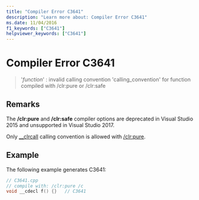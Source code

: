 ```yaml
---
title: "Compiler Error C3641"
description: "Learn more about: Compiler Error C3641"
ms.date: 11/04/2016
f1_keywords: ["C3641"]
helpviewer_keywords: ["C3641"]
---
```

# Compiler Error C3641

> '*function*' : invalid calling convention 'calling_convention' for function compiled with /clr:pure or /clr:safe

## Remarks

The **/clr:pure** and **/clr:safe** compiler options are deprecated in Visual Studio 2015 and unsupported in Visual Studio 2017.

Only [__clrcall](../../cpp/clrcall.md) calling convention is allowed with [/clr:pure](../../build/reference/clr-common-language-runtime-compilation.md).

## Example

The following example generates C3641:

```cpp
// C3641.cpp
// compile with: /clr:pure /c
void __cdecl f() {}   // C3641
```
